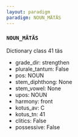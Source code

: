 ```yaml
---
layout: paradigm
paradigm: NOUN_MÄTÄS
---
```

### ` NOUN_MÄTÄS `

Dictionary class 41 täs
* grade_dir: strengthen
* plurale_tantum: False
* pos: NOUN
* stem_diphthong: None
* stem_vowel: None
* upos: NOUN
* harmony: front
* kotus_av: C
* kotus_tn: 41
* clitics: False
* possessive: False
